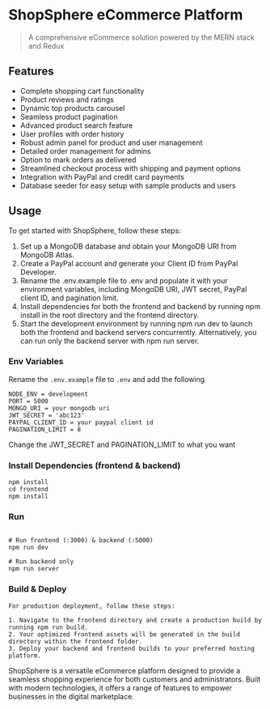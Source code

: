 # ShopSphere eCommerce Platform

> A comprehensive eCommerce solution powered by the MERN stack and Redux  



## Features

- Complete shopping cart functionality
- Product reviews and ratings
- Dynamic top products carousel
- Seamless product pagination
- Advanced product search feature
- User profiles with order history
- Robust admin panel for product and user management
- Detailed order management for admins
- Option to mark orders as delivered
- Streamlined checkout process with shipping and payment options
- Integration with PayPal and credit card payments
- Database seeder for easy setup with sample products and users


## Usage

To get started with ShopSphere, follow these steps:

1. Set up a MongoDB database and obtain your MongoDB URI from MongoDB Atlas.
2. Create a PayPal account and generate your Client ID from PayPal Developer.
3. Rename the .env.example file to .env and populate it with your environment variables, including MongoDB URI, JWT secret, PayPal client ID, and pagination limit.
4. Install dependencies for both the frontend and backend by running npm install in the root directory and the frontend directory.
5. Start the development environment by running npm run dev to launch both the frontend and backend servers concurrently. Alternatively, you can run only the backend server with npm run server.

### Env Variables

Rename the `.env.example` file to `.env` and add the following

```
NODE_ENV = development
PORT = 5000
MONGO_URI = your mongodb uri
JWT_SECRET = 'abc123'
PAYPAL_CLIENT_ID = your paypal client id
PAGINATION_LIMIT = 8
```

Change the JWT_SECRET and PAGINATION_LIMIT to what you want

### Install Dependencies (frontend & backend)

```
npm install
cd frontend
npm install
```

### Run

```

# Run frontend (:3000) & backend (:5000)
npm run dev

# Run backend only
npm run server
```

### Build & Deploy

```
For production deployment, follow these steps:

1. Navigate to the frontend directory and create a production build by running npm run build.
2. Your optimized frontend assets will be generated in the build directory within the frontend folder.
3. Deploy your backend and frontend builds to your preferred hosting platform.
```

ShopSphere is a versatile eCommerce platform designed to provide a seamless shopping experience for both customers and administrators. Built with modern technologies, it offers a range of features to empower businesses in the digital marketplace.